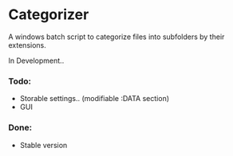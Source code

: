 # Categorizer
A windows batch script to categorize files into subfolders by their extensions. 

In Development..

### Todo:
- Storable settings.. (modifiable :DATA section)
- GUI

### Done:
- Stable version